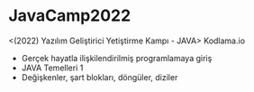 # JavaCamp2022

<(2022) Yazılım Geliştirici Yetiştirme Kampı - JAVA>
Kodlama.io

+ Gerçek hayatla ilişkilendirilmiş programlamaya giriş
+ JAVA Temelleri 1
+ Değişkenler, şart blokları, döngüler, diziler
